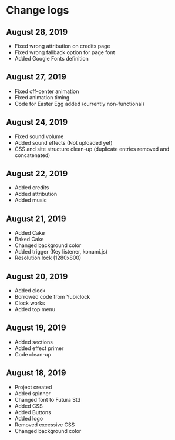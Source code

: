 # Change logs

## August 28, 2019

- Fixed wrong attribution on credits page
- Fixed wrong fallback option for page font
- Added Google Fonts definition

## August 27, 2019

- Fixed off-center animation
- Fixed animation timing
- Code for Easter Egg added (currently non-functional)

## August 24, 2019

- Fixed sound volume
- Added sound effects (Not uploaded yet)
- CSS and site structure clean-up (duplicate entries removed and concatenated)

## August 22, 2019
- Added credits
- Added attribution
- Added music

## August 21, 2019
- Added Cake
- Baked Cake
- Changed background color
- Added trigger (Key listener, konami.js)
- Resolution lock (1280x800)

## August 20, 2019
- Added clock
- Borrowed code from Yubiclock
- Clock works
- Added top menu

## August 19, 2019
- Added sections
- Added effect primer
- Code clean-up

## August 18, 2019
- Project created
- Added spinner
- Changed font to Futura Std
- Added CSS
- Added Buttons
- Added logo
- Removed excessive CSS
- Changed background color
